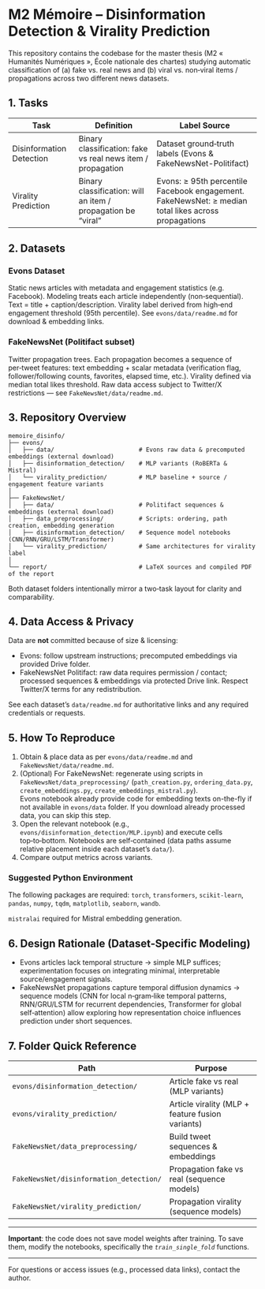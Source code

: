 # M2 Mémoire – Disinformation Detection & Virality Prediction

This repository contains the codebase for the master thesis (M2 « Humanités Numériques », École nationale des chartes) studying automatic classification of (a) fake vs. real news and (b) viral vs. non‑viral items / propagations across two different news datasets. 

## 1. Tasks

| Task | Definition | Label Source |
|------|------------|--------------|
| Disinformation Detection | Binary classification: fake vs real news item / propagation | Dataset ground‑truth labels (Evons & FakeNewsNet-Politifact) |
| Virality Prediction | Binary classification: will an item / propagation be “viral” | Evons: ≥ 95th percentile Facebook engagement. FakeNewsNet: ≥ median total likes across propagations |

## 2. Datasets

### Evons Dataset
Static news articles with metadata and engagement statistics (e.g. Facebook). Modeling treats each article independently (non‑sequential). Text = title + caption/description. Virality label derived from high‑end engagement threshold (95th percentile). See `evons/data/readme.md` for download & embedding links.

### FakeNewsNet (Politifact subset)
Twitter propagation trees. Each propagation becomes a sequence of per‑tweet features: text embedding + scalar metadata (verification flag, follower/following counts, favorites, elapsed time, etc.). Virality defined via median total likes threshold. Raw data access subject to Twitter/X restrictions — see `FakeNewsNet/data/readme.md`.

## 3. Repository Overview

```
memoire_disinfo/
├── evons/
│   ├── data/                        # Evons raw data & precomputed embeddings (external download)
│   ├── disinformation_detection/    # MLP variants (RoBERTa & Mistral)
│   └── virality_prediction/         # MLP baseline + source / engagement feature variants
│
├── FakeNewsNet/
│   ├── data/                        # Politifact sequences & embeddings (external download)
│   ├── data_preprocessing/          # Scripts: ordering, path creation, embedding generation
│   ├── disinformation_detection/    # Sequence model notebooks (CNN/RNN/GRU/LSTM/Transformer)
│   └── virality_prediction/         # Same architectures for virality label
│
└── report/                          # LaTeX sources and compiled PDF of the report
```

Both dataset folders intentionally mirror a two‑task layout for clarity and comparability.


## 4. Data Access & Privacy

Data are **not** committed because of size & licensing:
* Evons: follow upstream instructions; precomputed embeddings via provided Drive folder.
* FakeNewsNet Politifact: raw data requires permission / contact; processed sequences & embeddings via protected Drive link. Respect Twitter/X terms for any redistribution.

See each dataset’s `data/readme.md` for authoritative links and any required credentials or requests.


## 5. How To Reproduce

1. Obtain & place data as per `evons/data/readme.md` and `FakeNewsNet/data/readme.md`.
2. (Optional) For FakeNewsNet: regenerate using scripts in `FakeNewsNet/data_preprocessing/` (`path_creation.py`, `ordering_data.py`, `create_embeddings.py`, `create_embeddings_mistral.py`). <br> Evons notebook already provide code for embedding texts on-the-fly if not available in `evons/data` folder. If you download already processed data, you can skip this step.
3. Open the relevant notebook (e.g., `evons/disinformation_detection/MLP.ipynb`) and execute cells top‑to‑bottom. Notebooks are self‑contained (data paths assume relative placement inside each dataset’s `data/`).
4. Compare output metrics across variants.

### Suggested Python Environment 
The following packages are required:
`torch`, `transformers`, `scikit-learn`, `pandas`, `numpy`, `tqdm`, `matplotlib`, `seaborn`, `wandb`. 

`mistralai` required for Mistral embedding generation.

## 6. Design Rationale (Dataset‑Specific Modeling)
* Evons articles lack temporal structure → simple MLP suffices; experimentation focuses on integrating minimal, interpretable source/engagement signals.
* FakeNewsNet propagations capture temporal diffusion dynamics → sequence models (CNN for local n‑gram‑like temporal patterns, RNN/GRU/LSTM for recurrent dependencies, Transformer for global self‑attention) allow exploring how representation choice influences prediction under short sequences.

## 7. Folder Quick Reference

| Path | Purpose |
|------|---------|
| `evons/disinformation_detection/` | Article fake vs real (MLP variants) |
| `evons/virality_prediction/` | Article virality (MLP + feature fusion variants) |
| `FakeNewsNet/data_preprocessing/` | Build tweet sequences & embeddings |
| `FakeNewsNet/disinformation_detection/` | Propagation fake vs real (sequence models) |
| `FakeNewsNet/virality_prediction/` | Propagation virality (sequence models) |


---
**Important**: the code does not save model weights after training. To save them, modify the notebooks, specifically the 
_`train_single_fold`_ functions.

---
For questions or access issues (e.g., processed data links), contact the author.